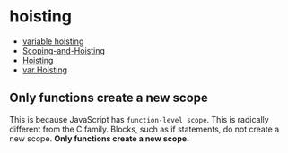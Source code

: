 # hoisting

- [variable hoisting](https://stackoverflow.com/questions/3725546/variable-hoisting/3725763#3725763)
- [Scoping-and-Hoisting](http://www.adequatelygood.com/JavaScript-Scoping-and-Hoisting.html)
- [Hoisting](https://developer.mozilla.org/en-US/docs/Glossary/Hoisting)
- [var Hoisting](https://developer.mozilla.org/en-US/docs/Web/JavaScript/Reference/Statements/var)

## Only functions create a new scope

This is because JavaScript has `function-level scope`. This is radically different from the C family. Blocks, such as if statements, do not create a new scope. **Only functions create a new scope.**
